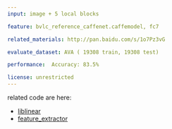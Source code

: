 ```yaml
---
input: image + 5 local blocks  

feature: bvlc_reference_caffenet.caffemodel, fc7

related_materials: http://pan.baidu.com/s/1o7Pz3vG

evaluate_dataset: AVA ( 19308 train, 19308 test)

performance:  Accuracy: 83.5%

license: unrestricted
---
```


related code are here:
- [liblinear](https://github.com/jasonustc/caffe-multigpu/tree/deep_aesth/src/liblinear)
- [feature_extractor](https://github.com/jasonustc/caffe-multigpu/blob/deep_aesth/include/deep_aesth.hpp)
